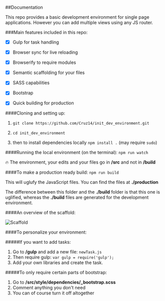 ##Documentation

This repo provides a basic development environment for single page  applications. However you can add multiple views using any JS router.

###Main features included in this repo:

- [x] Gulp for task handling
- [x] Browser sync for live reloading
- [x] Browserify to require modules
- [x] Semantic scaffolding for your files
- [x] SASS capabilities
- [x] Bootstrap
- [x] Quick building for production


####Cloning and setting up:

1. `git clone https://github.com/Cruz14/init_dev_environment.git`

2. `cd init_dev_environment`

3. then to install dependencies locally `npm install .` (may require `sudo`)


####Running the local environment (on the terminal):
`npm run watch`

:fire: The environment, your edits and your files go in **/src** and not in **/build** 

####To make a production ready build:
`npm run build`

This will uglufy the JavaScript files. You can find the files at **./production**

The difference between this folder and the **./build** folder is that this one is uglified, whereas the **./build** files are generated for the development environment.


####An overview of the scaffold:

![Scaffold](http://i.imgur.com/iMRveZi.png)

####To personalize your environment:

#####If you want to add tasks:

1. Go to **/gulp** and add a new file: `newTask.js`
2. Then require gulp: `var gulp = require('gulp');`
3. Add your own libraries and create the task.


#####To only require certain parts of bootstrap:

1. Go to **/src/style/dependencies/_bootstrap.scss**
2. Comment anything you don't need
3. You can of course turn it off altogether

